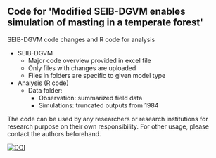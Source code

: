## Code for 'Modified SEIB-DGVM enables simulation of masting in a temperate forest'

SEIB-DGVM code changes and R code for analysis

* SEIB-DGVM
   * Major code overview provided in excel file
   * Only files with changes are uploaded
   * Files in folders are specific to given model type
* Analysis (R code)
   * Data folder:
       * Observation: summarized field data
       * Simulations: truncated outputs from 1984

The code can be used by any researchers or research institutions for research purpose on their own responsibility. For other usage, please contact the authors beforehand.

[![DOI](https://zenodo.org/badge/582852479.svg)](https://zenodo.org/doi/10.5281/zenodo.10212743)
